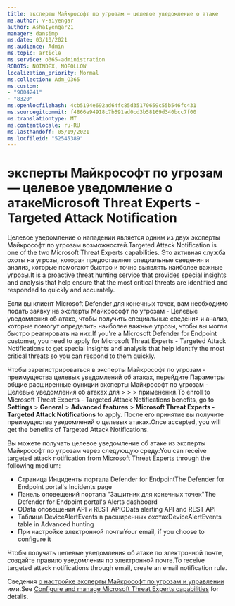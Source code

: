 ```yaml
---
title: эксперты Майкрософт по угрозам — целевое уведомление о атаке
ms.author: v-aiyengar
author: AshaIyengar21
manager: dansimp
ms.date: 03/10/2021
ms.audience: Admin
ms.topic: article
ms.service: o365-administration
ROBOTS: NOINDEX, NOFOLLOW
localization_priority: Normal
ms.collection: Adm_O365
ms.custom:
- "9004241"
- "8320"
ms.openlocfilehash: 4cb5194e692ad64fc85d35170659c55b546fc431
ms.sourcegitcommit: f4866e94918c7b591ad0cd3b58169d340bcc7f00
ms.translationtype: MT
ms.contentlocale: ru-RU
ms.lasthandoff: 05/19/2021
ms.locfileid: "52545389"
---
```

# <a name="microsoft-threat-experts---targeted-attack-notification"></a><span data-ttu-id="30ab1-102">эксперты Майкрософт по угрозам — целевое уведомление о атаке</span><span class="sxs-lookup"><span data-stu-id="30ab1-102">Microsoft Threat Experts - Targeted Attack Notification</span></span>

<span data-ttu-id="30ab1-103">Целевое уведомление о нападении является одним из двух эксперты Майкрософт по угрозам возможностей.</span><span class="sxs-lookup"><span data-stu-id="30ab1-103">Targeted Attack Notification is one of the two Microsoft Threat Experts capabilities.</span></span> <span data-ttu-id="30ab1-104">Это активная служба охоты на угрозы, которая предоставляет специальные сведения и анализ, которые помогают быстро и точно выявлять наиболее важные угрозы.</span><span class="sxs-lookup"><span data-stu-id="30ab1-104">It is a proactive threat hunting service that provides special insights and analysis that help ensure that the most critical threats are identified and responded to quickly and accurately.</span></span>

<span data-ttu-id="30ab1-105">Если вы клиент Microsoft Defender для конечных точек, вам необходимо подать заявку на эксперты Майкрософт по угрозам - Целевые уведомления об атаке, чтобы получить специальные сведения и анализ, которые помогут определить наиболее важные угрозы, чтобы вы могли быстро реагировать на них.</span><span class="sxs-lookup"><span data-stu-id="30ab1-105">If you're a Microsoft Defender for Endpoint customer, you need to apply for Microsoft Threat Experts - Targeted Attack Notifications to get special insights and analysis that help identify the most critical threats so you can respond to them quickly.</span></span>

<span data-ttu-id="30ab1-106">Чтобы зарегистрироваться в эксперты Майкрософт по угрозам - преимущества целевых уведомлений об атаках, перейдите Параметры общие расширенные функции эксперты Майкрософт по угрозам - Целевые уведомления об атаках для  >    >    >   применения.</span><span class="sxs-lookup"><span data-stu-id="30ab1-106">To enroll to Microsoft Threat Experts - Targeted Attack Notifications benefits, go to **Settings** > **General** > **Advanced features** > **Microsoft Threat Experts - Targeted Attack Notifications** to apply.</span></span> <span data-ttu-id="30ab1-107">После его принятие вы получите преимущества уведомлений о целевых атаках.</span><span class="sxs-lookup"><span data-stu-id="30ab1-107">Once accepted, you will get the benefits of Targeted Attack Notifications.</span></span>

<span data-ttu-id="30ab1-108">Вы можете получать целевое уведомление об атаке из эксперты Майкрософт по угрозам через следующую среду:</span><span class="sxs-lookup"><span data-stu-id="30ab1-108">You can receive targeted attack notification from Microsoft Threat Experts through the following medium:</span></span>

- <span data-ttu-id="30ab1-109">Страница Инциденты портала Defender for Endpoint</span><span class="sxs-lookup"><span data-stu-id="30ab1-109">The Defender for Endpoint portal's Incidents page</span></span>
- <span data-ttu-id="30ab1-110">Панель оповещений портала "Защитник для конечных точек"</span><span class="sxs-lookup"><span data-stu-id="30ab1-110">The Defender for Endpoint portal's Alerts dashboard</span></span>
- <span data-ttu-id="30ab1-111">OData оповещения API и REST API</span><span class="sxs-lookup"><span data-stu-id="30ab1-111">OData alerting API and REST API</span></span>
- <span data-ttu-id="30ab1-112">Таблица DeviceAlertEvents в расширенных охотах</span><span class="sxs-lookup"><span data-stu-id="30ab1-112">DeviceAlertEvents table in Advanced hunting</span></span>
- <span data-ttu-id="30ab1-113">При настройке электронной почты</span><span class="sxs-lookup"><span data-stu-id="30ab1-113">Your email, if you choose to configure it</span></span>

<span data-ttu-id="30ab1-114">Чтобы получать целевые уведомления об атаке по электронной почте, создайте правило уведомления по электронной почте.</span><span class="sxs-lookup"><span data-stu-id="30ab1-114">To receive targeted attack notifications through email, create an email notification rule.</span></span> 

<span data-ttu-id="30ab1-115">Сведения [о настройке эксперты Майкрософт по угрозам и управлении](/windows/security/threat-protection/microsoft-defender-atp/configure-microsoft-threat-experts) ими.</span><span class="sxs-lookup"><span data-stu-id="30ab1-115">See [Configure and manage Microsoft Threat Experts capabilities](/windows/security/threat-protection/microsoft-defender-atp/configure-microsoft-threat-experts) for details.</span></span>
